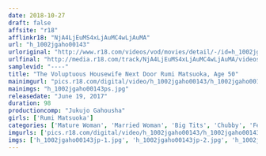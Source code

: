 ```yaml
---
date: 2018-10-27
draft: false
affsite: "r18"
afflinkr18: "NjA4LjEuMS4xLjAuMC4wLjAuMA"
url: "h_1002jgaho00143"
urloriginal: "http://www.r18.com/videos/vod/movies/detail/-/id=h_1002jgaho00143"
urlfinal: "http://media.r18.com/track/NjA4LjEuMS4xLjAuMC4wLjAuMA/videos/vod/movies/detail/-/id=h_1002jgaho00143"
samplevid: "----"
title: "The Voluptuous Housewife Next Door Rumi Matsuoka, Age 50"
mainimgurl: "pics.r18.com/digital/video/h_1002jgaho00143/h_1002jgaho00143ps.jpg"
mainimgs: "h_1002jgaho00143ps.jpg"
releasedate: "June 19, 2017"
duration: 98
productioncomp: "Jukujo Gahousha"
girls: ['Rumi Matsuoka']
categories: ['Mature Woman', 'Married Woman', 'Big Tits', 'Chubby', 'Featured Actress', 'Creampie']
imgurls: ['pics.r18.com/digital/video/h_1002jgaho00143/h_1002jgaho00143jp-1.jpg', 'pics.r18.com/digital/video/h_1002jgaho00143/h_1002jgaho00143jp-2.jpg', 'pics.r18.com/digital/video/h_1002jgaho00143/h_1002jgaho00143jp-3.jpg', 'pics.r18.com/digital/video/h_1002jgaho00143/h_1002jgaho00143jp-4.jpg', 'pics.r18.com/digital/video/h_1002jgaho00143/h_1002jgaho00143jp-5.jpg', 'pics.r18.com/digital/video/h_1002jgaho00143/h_1002jgaho00143jp-6.jpg', 'pics.r18.com/digital/video/h_1002jgaho00143/h_1002jgaho00143jp-7.jpg', 'pics.r18.com/digital/video/h_1002jgaho00143/h_1002jgaho00143jp-8.jpg', 'pics.r18.com/digital/video/h_1002jgaho00143/h_1002jgaho00143jp-9.jpg', 'pics.r18.com/digital/video/h_1002jgaho00143/h_1002jgaho00143jp-10.jpg', 'pics.r18.com/digital/video/h_1002jgaho00143/h_1002jgaho00143jp-11.jpg', 'pics.r18.com/digital/video/h_1002jgaho00143/h_1002jgaho00143jp-12.jpg', 'pics.r18.com/digital/video/h_1002jgaho00143/h_1002jgaho00143jp-13.jpg', 'pics.r18.com/digital/video/h_1002jgaho00143/h_1002jgaho00143jp-14.jpg', 'pics.r18.com/digital/video/h_1002jgaho00143/h_1002jgaho00143jp-15.jpg', 'pics.r18.com/digital/video/h_1002jgaho00143/h_1002jgaho00143jp-16.jpg', 'pics.r18.com/digital/video/h_1002jgaho00143/h_1002jgaho00143jp-17.jpg', 'pics.r18.com/digital/video/h_1002jgaho00143/h_1002jgaho00143jp-18.jpg', 'pics.r18.com/digital/video/h_1002jgaho00143/h_1002jgaho00143jp-19.jpg', 'pics.r18.com/digital/video/h_1002jgaho00143/h_1002jgaho00143jp-20.jpg']
imgs: ['h_1002jgaho00143jp-1.jpg', 'h_1002jgaho00143jp-2.jpg', 'h_1002jgaho00143jp-3.jpg', 'h_1002jgaho00143jp-4.jpg', 'h_1002jgaho00143jp-5.jpg', 'h_1002jgaho00143jp-6.jpg', 'h_1002jgaho00143jp-7.jpg', 'h_1002jgaho00143jp-8.jpg', 'h_1002jgaho00143jp-9.jpg', 'h_1002jgaho00143jp-10.jpg', 'h_1002jgaho00143jp-11.jpg', 'h_1002jgaho00143jp-12.jpg', 'h_1002jgaho00143jp-13.jpg', 'h_1002jgaho00143jp-14.jpg', 'h_1002jgaho00143jp-15.jpg', 'h_1002jgaho00143jp-16.jpg', 'h_1002jgaho00143jp-17.jpg', 'h_1002jgaho00143jp-18.jpg', 'h_1002jgaho00143jp-19.jpg', 'h_1002jgaho00143jp-20.jpg']
---
```

